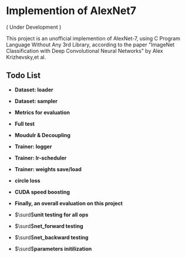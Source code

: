 # Implemention of AlexNet7

( Under Development )

This project is an unofficial implemention of AlexNet-7, using C Program Language Without Any 3rd Library, according to the paper "ImageNet Classification with Deep Convolutional Neural Networks" by Alex Krizhevsky,et al.

## Todo List

- **Dataset: loader**

- **Dataset: sampler**

- **Metrics for evaluation**

- **Full test**

- **Moudulr & Decoupling**
 
- **Trainer: logger**

- **Trainer: lr-scheduler** 
  
- **Trainer: weights save/load**

- **circle loss**

- **CUDA speed boosting**

- **Finally, an overall evaluation on this project**

- $\surd$**unit testing for all ops**

- $\surd$**net_forward testing**

- $\surd$**net_backward testing**

- $\surd$**parameters initilization**
